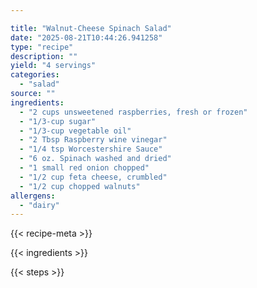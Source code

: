 ```yaml
---

title: "Walnut-Cheese Spinach Salad"
date: "2025-08-21T10:44:26.941258"
type: "recipe"
description: ""
yield: "4 servings"
categories:
  - "salad"
source: ""
ingredients:
  - "2 cups unsweetened raspberries, fresh or frozen"
  - "1/3-cup sugar"
  - "1/3-cup vegetable oil"
  - "2 Tbsp Raspberry wine vinegar"
  - "1/4 tsp Worcestershire Sauce"
  - "6 oz. Spinach washed and dried"
  - "1 small red onion chopped"
  - "1/2 cup feta cheese, crumbled"
  - "1/2 cup chopped walnuts"
allergens:
  - "dairy"
---
```


{{< recipe-meta >}}

{{< ingredients >}}

{{< steps >}}

